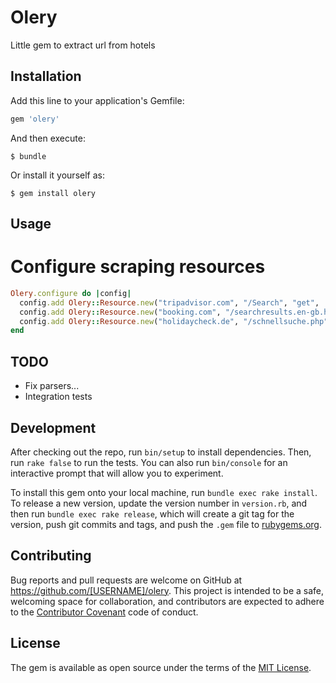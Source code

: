 # Olery
Little gem to extract url from hotels

## Installation

Add this line to your application's Gemfile:

```ruby
gem 'olery'
```

And then execute:

    $ bundle

Or install it yourself as:

    $ gem install olery

## Usage

# Configure scraping resources
```ruby
Olery.configure do |config|
  config.add Olery::Resource.new("tripadvisor.com", "/Search", "get",  "q", {}, trip_advisor_parser)
  config.add Olery::Resource.new("booking.com", "/searchresults.en-gb.html", "get", "ss", { si: "ai,co,ci,re,di" }, booking_parser)
  config.add Olery::Resource.new("holidaycheck.de", "/schnellsuche.php", "post", "query", holiday_check_parser)
end

```
## TODO
 * Fix parsers...
 * Integration tests

## Development

After checking out the repo, run `bin/setup` to install dependencies. Then, run `rake false` to run the tests. You can also run `bin/console` for an interactive prompt that will allow you to experiment.

To install this gem onto your local machine, run `bundle exec rake install`. To release a new version, update the version number in `version.rb`, and then run `bundle exec rake release`, which will create a git tag for the version, push git commits and tags, and push the `.gem` file to [rubygems.org](https://rubygems.org).

## Contributing

Bug reports and pull requests are welcome on GitHub at https://github.com/[USERNAME]/olery. This project is intended to be a safe, welcoming space for collaboration, and contributors are expected to adhere to the [Contributor Covenant](contributor-covenant.org) code of conduct.


## License

The gem is available as open source under the terms of the [MIT License](http://opensource.org/licenses/MIT).

